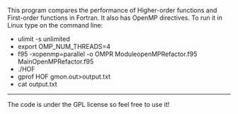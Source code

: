 This program compares the performance of Higher-order functions and First-order functions in Fortran. It also has OpenMP directives. To run it in Linux type on the command line:
 - ulimit -s unlimited
 - export OMP_NUM_THREADS=4
 - f95 -xopenmp=parallel -o OMPR ModuleopenMPRefactor.f95 MainOpenMPRefactor.f95 
 - ./HOF
 - gprof HOF gmon.out>output.txt
 - cat output.txt 

---------

The code is under the GPL license so feel free to use it!

